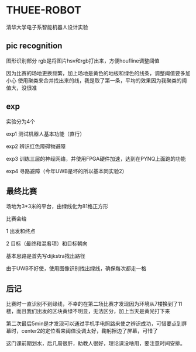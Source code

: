# THUEE-ROBOT
清华大学电子系智能机器人设计实验

## pic recognition

图形识别部分
rgb是将图片hsv和rgb打出来，方便houfline调整阈值

因为比赛的场地更换频繁，加上场地是黄色的地板和绿色的线条，调整阈值要多加小心
使用聚类来合并找出来的线，我是取了第一条，平均的效果因为我聚类的阈值大，没很准

## exp

实验分为4个

exp1 测试机器人基本功能（直行）

exp2 辨识红色障碍物避障

exp3 训练三层的神经网络，并使用FPGA硬件加速，达到在PYNQ上面跑的功能

exp4 寻路避障（今年UWB是坏的所以基本同实验2）

## 最终比赛

场地为3*3米的平台，由绿线化为81格正方形

比赛会给

1 出发和终点

2 目标（最终和混肴项）和目标朝向

基本思路是首先写dijkstra找出路径

由于UWB不好使，使用图像识别找出绿线，确保每次都走一格

## 后记

比赛时一直识别不到绿线，不幸的在第二场比赛才发现因为环境从7楼换到了11楼，而且我们出发的区块黄绿不明显，无法区分，加上当天是黄光打下来

第二次最后5min是才发现可以通过手机手电照路来使之辨识成功，可惜要点到屏幕时，center2的定位看来阈值没调太好，鞠躬擦边了屏幕，可惜了

这门课前期划水，后几周很肝，助教人很好，理论课没啥用，要注意时间安排。
